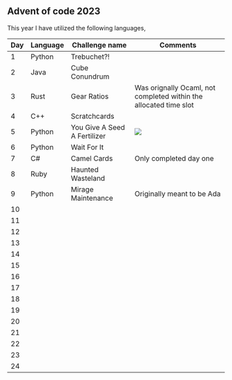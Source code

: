 ## Advent of code 2023

This year I have utilized the following languages,

| Day | Language | Challenge name | Comments |
|--------------|-----------|------------|------------|
| 1 | Python | Trebuchet?! | |
| 2 | Java |  Cube Conundrum  | |
| 3 | Rust | Gear Ratios  | Was orignally Ocaml, not completed within the allocated time slot |
| 4 | C++ |  Scratchcards |  |
| 5 | Python | You Give A Seed A Fertilizer | ![](https://upload.wikimedia.org/wikipedia/commons/thumb/6/62/Thomas_C._Lea_III_-_That_Two-Thousand_Yard_Stare_-_Original.jpg/800px-Thomas_C._Lea_III_-_That_Two-Thousand_Yard_Stare_-_Original.jpg) |
| 6 | Python | Wait For It | |
| 7 | C# | Camel Cards | Only completed day one |
| 8 | Ruby  | Haunted Wasteland |  |
| 9 | Python | Mirage Maintenance | Originally meant to be Ada |
| 10 |  |  | |
| 11 |  || |
| 12 |  |  | |
| 13 |  |  | |
| 14 |  |  | |
| 15 |  |  | |
| 16 |  |  | |
| 17 |  |  | |
| 18 |  |  | |
| 19 |  |  | |
| 20 |  |  | |
| 21 |  |  | |
| 22 |  |  | |
| 23 |  |  | |
| 24 |  |  | |
